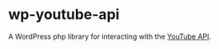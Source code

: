 # wp-youtube-api
A WordPress php library for interacting with the [YouTube API](https://developers.google.com/youtube/v3/).
